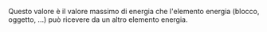 Questo valore è il valore massimo di energia che l'elemento energia (blocco, oggetto, ...) può ricevere da un altro elemento energia.